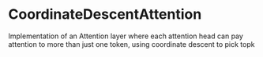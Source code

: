 # CoordinateDescentAttention
Implementation of an Attention layer where each attention head can pay attention to more than just one token, using coordinate descent to pick topk

